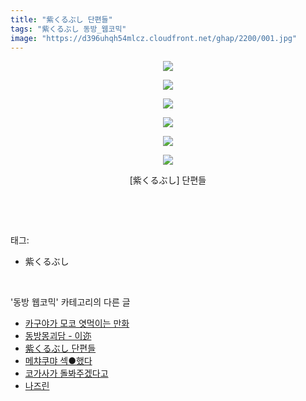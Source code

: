 ```yaml
---
title: "紫くるぶし 단편들"
tags: "紫くるぶし 동방_웹코믹"
image: "https://d396uhqh54mlcz.cloudfront.net/ghap/2200/001.jpg"
---
```

<div class="article">
<p style="text-align: center; clear: none; float: none;"><img src="{{ site.imgserver7 }}/ghap/2200/001.jpg"/></p>
<p style="text-align: center; clear: none; float: none;"><img src="{{ site.imgserver7 }}/ghap/2200/002.jpg"/></p>
<p style="text-align: center; clear: none; float: none;"><img src="{{ site.imgserver7 }}/ghap/2200/003.jpg"/></p>
<p style="text-align: center; clear: none; float: none;"><img src="{{ site.imgserver7 }}/ghap/2200/004.jpg"/></p>
<p style="text-align: center; clear: none; float: none;"><img src="{{ site.imgserver7 }}/ghap/2200/005.jpg"/></p>
<p style="text-align: center; clear: none; float: none;"><img src="{{ site.imgserver7 }}/ghap/2200/006.jpg"/></p>
<p style="text-align: center; clear: none; float: none;">[紫くるぶし] 단편들</p>
<p><br/></p>
</div><br/>
<div class="tagTrail">
<p>태그: </p>
<ul>
<li>紫くるぶし</li>
</ul>
</div><br/>
<div class="another">
<p>'동방 웹코믹' 카테고리의 다른 글</p>
<ul>
<li><a href="/ghap_2214">카구야가 모코 엿먹이는 만화</a></li>
<li><a href="/ghap_2206">동방몽괴담 - 이迩</a></li>
<li><a href="/ghap_2200">紫くるぶし 단편들</a></li>
<li><a href="/ghap_2197">메챠쿠먀 섹●했다</a></li>
<li><a href="/ghap_2191">코가사가 돌봐주겠다고</a></li>
<li><a href="/ghap_2164">나즈린</a></li>
</ul>
</div><br/>
<div class="cb_module cb_fluid">
<div class="cb_wrt cb_profile">
</div><!-- commentList close -->
</div><br/>
